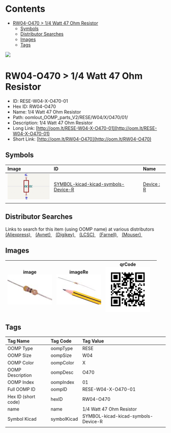 



Contents
========

* [RW04-O470 > 1/4 Watt 47 Ohm Resistor](#rw04-o470--14-watt-47-ohm-resistor)
	* [Symbols](#symbols)
	* [Distributor Searches](#distributor-searches)
	* [Images](#images)
	* [Tags](#tags)
  
![][im]
# RW04-O470 > 1/4 Watt 47 Ohm Resistor

- ID: RESE-W04-X-O470-01
- Hex ID: RW04-O470
- Name: 1/4 Watt 47 Ohm Resistor
- Path: oomlout_OOMP_parts_V2/RESE/W04/X/O470/01/
- Description: 1/4 Watt 47 Ohm Resistor
- Long Link: [http://oom.lt/RESE-W04-X-O470-01](http://oom.lt/RESE-W04-X-O470-01)
- Short Link: [http://oom.lt/RW04-O470](http://oom.lt/RW04-O470)

## Symbols
  

|Image|ID|Name|
| :--- | :--- | :--- |
|[![](https://raw.githubusercontent.com/oomlout/oomlout_OOMP_eda_V2/main/SYMBOL/kicad/kicad-symbols/Device/R/image_140.png)](https://github.com/oomlout/oomlout_OOMP_eda_V2/tree/main/SYMBOL/kicad/kicad-symbols/Device/R/)|[SYMBOL-kicad-kicad-symbols-Device-R](https://github.com/oomlout/oomlout_OOMP_eda_V2/tree/main/SYMBOL/kicad/kicad-symbols/Device/R/)|[Device : R](https://github.com/oomlout/oomlout_OOMP_eda_V2/tree/main/SYMBOL/kicad/kicad-symbols/Device/R/)|
||||

## Distributor Searches
  
Links to search for this item (using OOMP name) at various distributors  
[(Aliexpress) ](https://www.aliexpress.com/wholesale?SearchText=1/4+Watt+47+Ohm+Resistor)&nbsp;&nbsp;&nbsp;[(Avnet) ](https://www.avnet.com/shop/us/search/1/4+Watt+47+Ohm+Resistor)&nbsp;&nbsp;&nbsp;[(Digikey) ](https://www.digikey.co.uk/en/products/result?s=1/4+Watt+47+Ohm+Resistor)&nbsp;&nbsp;&nbsp;[(LCSC) ](https://www.lcsc.com/search?q=1/4+Watt+47+Ohm+Resistor)&nbsp;&nbsp;&nbsp;[(Farnell) ](https://uk.farnell.com/search?st=1/4+Watt+47+Ohm+Resistor)&nbsp;&nbsp;&nbsp;[(Mouser) ](https://www.mouser.com/c/?q=1/4+Watt+47+Ohm+Resistor)&nbsp;&nbsp;&nbsp;
## Images
  

|image<br>[![](https://raw.githubusercontent.com/oomlout/oomlout_OOMP_parts_V2/main/RESE/W04/X/O470/01/image_140.jpg)](https://github.com/oomlout/oomlout_OOMP_parts_V2/tree/main/RESE/W04/X/O470/01/image.jpg)|imageRe<br>[![](https://raw.githubusercontent.com/oomlout/oomlout_OOMP_parts_V2/main/RESE/W04/X/O470/01/image_RE_140.jpg)](https://github.com/oomlout/oomlout_OOMP_parts_V2/tree/main/RESE/W04/X/O470/01/image_RE.jpg)|qrCode<br>[![](https://raw.githubusercontent.com/oomlout/oomlout_OOMP_parts_V2/main/RESE/W04/X/O470/01/qrCode_140.png)](https://github.com/oomlout/oomlout_OOMP_parts_V2/tree/main/RESE/W04/X/O470/01/qrCode.png)||
| :---: | :---: | :---: | :---: |

## Tags
  

|Tag Name|Tag Code|Tag Value|
| :--- | :--- | :--- |
|OOMP Type|oompType|RESE|
|OOMP Size|oompSize|W04|
|OOMP Color|oompColor|X|
|OOMP Description|oompDesc|O470|
|OOMP Index|oompIndex|01|
|Full OOMP ID|oompID|RESE-W04-X-O470-01|
|Hex ID (short code)|hexID|RW04-O470|
|name|name|1/4 Watt 47 Ohm Resistor|
|Symbol Kicad|symbolKicad|SYMBOL-kicad-kicad-symbols-Device-R|
||||



[im]: image_450.jpg

